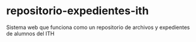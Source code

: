 # repositorio-expedientes-ith
Sistema web que funciona como un repositorio de archivos y expedientes de alumnos del ITH
